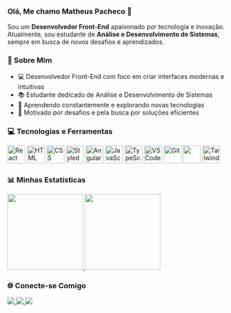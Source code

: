 ### Olá, Me chamo Matheus Pacheco 👋

Sou um **Desenvolvedor Front-End** apaixonado por tecnologia e inovação. Atualmente, sou estudante de **Análise e Desenvolvimento de Sistemas**, sempre em busca de novos desafios e aprendizados.

### 🚀 Sobre Mim
- 💻 Desenvolvedor Front-End com foco em criar interfaces modernas e intuitivas
- 📚 Estudante dedicado de Análise e Desenvolvimento de Sistemas
- 🌱 Aprendendo constantemente e explorando novas tecnologias
- 🎯 Motivado por desafios e pela busca por soluções eficientes

### 💻 Tecnologias e Ferramentas
<div> 
<img src="https://cdn.jsdelivr.net/gh/devicons/devicon/icons/react/react-original.svg" height="40" width="40" alt="React" /> <img src="https://cdn.jsdelivr.net/gh/devicons/devicon/icons/html5/html5-original.svg" height="40" width="40" alt="HTML" /> <img src="https://cdn.jsdelivr.net/gh/devicons/devicon/icons/css3/css3-original.svg" height="40" width="40" alt="CSS" /> <img src="https://raw.githubusercontent.com/styled-components/brand/master/styled-components.png" height="40" width="40" alt="Styled Components" /> <img src="https://cdn.jsdelivr.net/gh/devicons/devicon/icons/angularjs/angularjs-original.svg" height="40" width="40" alt="Angular" /> <img src="https://cdn.jsdelivr.net/gh/devicons/devicon/icons/javascript/javascript-original.svg" height="40" width="40" alt="JavaScript" /> <img src="https://cdn.jsdelivr.net/gh/devicons/devicon/icons/typescript/typescript-original.svg" height="40" width="40" alt="TypeScript" /> <img src="https://cdn.jsdelivr.net/gh/devicons/devicon/icons/vscode/vscode-original.svg" height="40" width="40" alt="VSCode" /> <img src="https://cdn.jsdelivr.net/gh/devicons/devicon/icons/git/git-original.svg" height="40" width="40" alt="Git" /> <img src="https://cdn.jsdelivr.net/gh/devicons/devicon/icons/github/github-original.svg" height="40"/>
  <img src="https://cdn.jsdelivr.net/gh/devicons/devicon@latest/icons/tailwindcss/tailwindcss-original.svg" height="40" width="40" alt="Tailwind CSS" />
</div>

### 📊 Minhas Estatísticas
<div>
  <a href="https://github.com/pachecx">
    <img height="170em" src="https://github-readme-stats.vercel.app/api?username=pachecx&show_icons=true&theme=tokyonight&include_all_commits=true&count_private=true"/>
    <img height="170em" src="https://github-readme-stats.vercel.app/api/top-langs/?username=pachecx&layout=compact&langs_count=7&theme=tokyonight"/>
  </a>
</div>

### 🌐 Conecte-se Comigo 

<div> <a href="https://www.linkedin.com/in/matheus-pacheco-cruz/" target="_blank"> <img src="https://img.shields.io/badge/-LinkedIn-%230077B5?style=for-the-badge&logo=linkedin&logoColor=white" target="_blank"> </a> <a href="mailto:pachecx35@gmail.com" target="_blank"> <img src="https://img.shields.io/badge/-Gmail-%23333?style=for-the-badge&logo=gmail&logoColor=white" target="_blank"> </a> <a href="https://wa.me/5599981443961" target="_blank"> <img src="https://img.shields.io/badge/WhatsApp-25D366?style=for-the-badge&logo=whatsapp&logoColor=white" target="_blank"> </a> 
</div>
